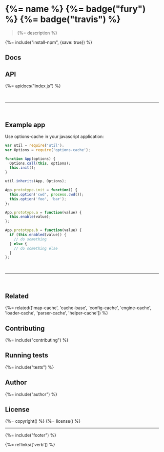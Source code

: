 # {%= name %} {%= badge("fury") %} {%= badge("travis") %}

> {%= description %}

{%= include("install-npm", {save: true}) %}

## Docs

<!-- toc -->

## API
{%= apidocs("index.js") %}

<br>

***

<br>

## Example app

Use options-cache in your javascript application:

```js
var util = require('util');
var Options = require('options-cache');

function App(options) {
  Options.call(this, options);
  this.init();
}

util.inherits(App, Options);

App.prototype.init = function() {
  this.option('cwd', process.cwd());
  this.option('foo', 'bar');
};

App.prototype.a = function(value) {
  this.enable(value);
};

App.prototype.b = function(value) {
  if (this.enabled(value)) {
    // do something
  } else {
    // do something else
  }
};
```

<br>

***

<br>


## Related
{%= related(['map-cache', 'cache-base', 'config-cache', 'engine-cache', 'loader-cache', 'parser-cache', 'helper-cache']) %}

## Contributing
{%= include("contributing") %}

## Running tests
{%= include("tests") %}

## Author
{%= include("author") %}

## License
{%= copyright() %}
{%= license() %}

***

{%= include("footer") %}

{%= reflinks(['verb']) %}

<!-- deps:mocha -->
